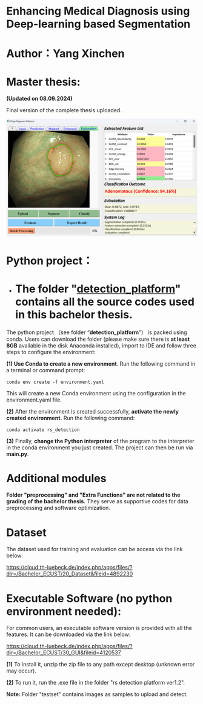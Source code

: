 # Enhancing Medical Diagnosis using Deep-learning based Segmentation

# Author：Yang Xinchen

# Master thesis:

**(Updated on 08.09.2024)**

Final version of the complete thesis uploaded.
               
![Software GUI](GUI.png)

# Python project：

- # The folder "[detection_platform](https://git.mylab.th-luebeck.de/xinchen.yang/building-management-machine-vision/-/tree/main/detection_platform)" contains all the source codes used in this bachelor thesis.

The python project （see folder “**detection_platform**”） is packed using conda. Users can download the folder (please make sure there is **at least 8GB** available in the disk Anaconda installed), import to IDE and follow three steps to configure the environment:

**(1) Use Conda to create a new environment**. Run the following command in a terminal or command prompt:

    conda env create -f environment.yaml

This will create a new Conda environment using the configuration in the environment.yaml file.

**(2)** After the environment is created successfully, **activate the newly created environment.** Run the following command:

    conda activate rs_detection

**(3)** Finally, **change the Python interpreter** of the program to the interpreter in the conda environment you just created. The project can then be run via **main.py**.

# Additional modules

**Folder "preprocessing" and "Extra Functions" are not related to the grading of the bachelor thesis.** They serve as supportive codes for data preprocessing and software optimization.

# Dataset

The dataset used for training and evaluation can be access via the link below:

https://cloud.th-luebeck.de/index.php/apps/files/?dir=/Bachelor_ECUST/20_Dataset&fileid=4892230

# Executable Software (no python environment needed):

For common users, an executable software version is provided with all the features. It can be downloaded via the link below:

https://cloud.th-luebeck.de/index.php/apps/files/?dir=/Bachelor_ECUST/30_GUI&fileid=4120537

**(1)** To install it, unzip the zip file to any path except desktop (unknown error may occur). 

**(2)** To run it, run the .exe file in the folder "rs detection platform ver1.2".

**Note:** Folder "testset" contains images as samples to upload and detect.
